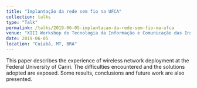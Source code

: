 ```yaml
---
title: "Implantação da rede sem fio na UFCA"
collection: talks
type: "Talk"
permalink: /talks/2019-06-05-implantacao-da-rede-sem-fio-na-ufca
venue: "XIII Workshop de Tecnologia da Informação e Comunicação das Instituições Federais de Ensino Superior do Brasil"
date: 2019-06-05
location: "Cuiabá, MT, BRA"
---
```


This  paper  describes  the  experience  of  wireless  network  deployment  at  the  Federal University of Cariri. The difficulties encountered and the solutions adopted are exposed. Some results, conclusions and future work are also presented.